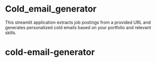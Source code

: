 # Cold_email_generator
This streamlit application extracts job postings from a provided URL and generates personalized cold emails based on your portfolio and relevant skills.
# cold-email-generator
